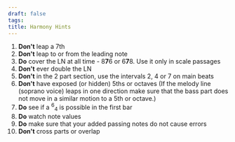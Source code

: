 ```yaml
---
draft: false
tags:
title: Harmony Hints
---
```

1. **Don't** leap a 7th
2. **Don't** leap to or from the leading note
3. **Do** cover the LN at all time - 8**7**6 or 6**7**8. Use it only in scale passages
4. **Don't** ever double the LN
5. **Don't** in the 2 part section, use the intervals 2, 4 or 7 on main beats
6. **Don't** have exposed (or hidden) 5ths or octaves (If the melody line (soprano voice) leaps in one direction make sure that the bass part does not move in a similar motion to a 5th or octave.)
7. **Do** see if a <sup>6</sup><sub>4</sub> is possible in the first bar
8. **Do** watch note values
9. **Do** make sure that your added passing notes do not cause errors
10. **Don't** cross parts or overlap